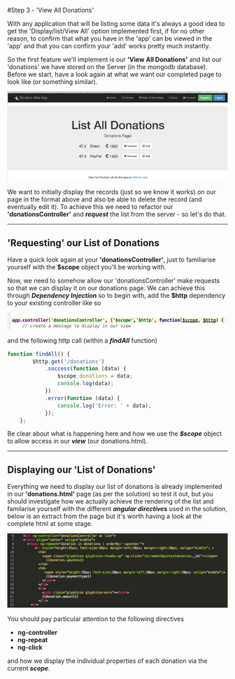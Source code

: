 #Step 3 - 'View All Donations'

With any application that will be listing some data it's always a good idea to get the 'Display/list/View All' option implemented first, if for no other reason, to confirm that what you have in the 'app' can be viewed in the 'app' and that you can confirm your 'add' works pretty much instantly.

So the first feature we'll implement is our **'View All Donations'** and list our 'donations' we have stored on the Server (in the mongodb database). Before we start, have a look again at what we want our completed page to look like (or something similar).

![](../images/donationwebapp1.jpg)

We want to initially display the records (just so we know it works) on our page in the format above and also be able to delete the record (and eventually edit it). To achieve this we need to refactor our **'donationsController'** and ***request*** the list from the server - so let's do that.

---

## 'Requesting' our List of Donations

Have a quick look again at your **'donationsController'**, just to familiarise yourself with the **$scope** object you'll be working with.


Now, we need to somehow allow our 'donationsController' make requests so that we can display it on our donations page. We can achieve this through ***Dependency Injection*** so to begin with, add the **$http** dependency to your existing controller like so

![](../images/lab05.step3.1.png)

and the following http call (within a ***findAll*** function)

```javascript
function findAll() {
        $http.get('/donations')
            .success(function (data) {
                $scope.donations = data;
                console.log(data);
            })
            .error(function (data) {
                console.log('Error: ' + data);
            });
    };
```
Be clear about what is happening here and how we use the ***$scope*** object to allow access in our ***view*** (our donations.html).

---

## Displaying our 'List of Donations'

Everything we need to display our list of donations is already implemented in our **'donations.html'** page (as per the solution) so test it out, but you should investigate how we actually achieve the rendering of the list and familarise yourself with the different ***angular directives*** used in the solution, below is an extract from the page but it's worth having a look at the complete html at some stage.

![](../images/lab2.step3.2.png)

You should pay particular attention to the following directives

* **ng-controller**
* **ng-repeat**
* **ng-click**

and how we display the individual properties of each donation via the current ***scope***.

